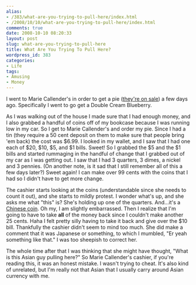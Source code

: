 ```yaml
---
alias:
- /383/what-are-you-trying-to-pull-here/index.html
- /2008/10/10/what-are-you-trying-to-pull-here/index.html
comments: true
date: 2008-10-10 08:20:33
layout: post
slug: what-are-you-trying-to-pull-here
title: What Are You Trying To Pull Here?
wordpress_id: 383
categories:
- Life
tags:
- Amusing
- Money
---
```


I went to Marie Callender's in order to get a pie ([they're on sale](http://www.mcpies.com/our_food/featured_pie.php)) a few days ago.  Specifically I went to go get a Double Cream Blueberry.

As I was walking out of the house I made sure that I had enough money, and I also grabbed a handful of coins off of my bookcase because I was running low in my car.  So I get to Marie Callender's and order my pie.  Since I had a tin (they require a 50 cent deposit on them to make sure that people bring 'em back) the cost was $6.99.  I looked in my wallet, and I saw that I had one each of $20, $10, $5, and $1 bills.  Sweet!  So I grabbed the $5 and the $1 bills and started rummaging in the handful of change that I grabbed out of my car as I was getting out.  I saw that I had 3 quarters, 3 dimes, a nickel and 3 pennies.  (On another note, is it sad that I still remember all of this a few days later?)  Sweet again!  I can make over 99 cents with the coins that I had so I didn't have to get more change.

The cashier starts looking at the coins (understandable since she needs to count it out), and she starts to mildly protest.  I wonder what's up, and she asks me what "this" is?  She's holding up one of the quarters.  And...it's a [Chinese coin](http://en.wikipedia.org/wiki/Chinese_yuan).  Oh my, I am slightly embarrassed.  Then I realize that I'm going to have to take **all** of the money back since I couldn't make another 25 cents.  Haha I felt pretty silly having to take it back and give over the $10 bill.  Thankfully the cashier didn't seem to mind too much.  She did make a comment that it was Japanese or something, to which I mumbled, "Er yeah something like that."  I was too sheepish to correct her.

The whole time after that I was thinking that she might have thought, "What is this Asian guy pulling here?"  So Marie Callender's cashier, if you're reading this, it was an honest mistake.  I wasn't trying to cheat.  It's also kind of unrelated, but I'm really not that Asian that I usually carry around Asian currency with me.
